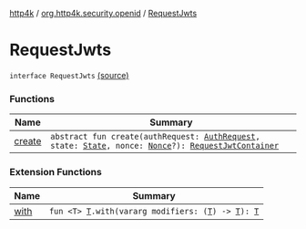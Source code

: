 [http4k](../../index.md) / [org.http4k.security.openid](../index.md) / [RequestJwts](./index.md)

# RequestJwts

`interface RequestJwts` [(source)](https://github.com/http4k/http4k/blob/master/http4k-security-oauth/src/main/kotlin/org/http4k/security/openid/RequestJwts.kt#L6)

### Functions

| Name | Summary |
|---|---|
| [create](create.md) | `abstract fun create(authRequest: `[`AuthRequest`](../../org.http4k.security.oauth.server/-auth-request/index.md)`, state: `[`State`](../../org.http4k.security/-state/index.md)`, nonce: `[`Nonce`](../-nonce/index.md)`?): `[`RequestJwtContainer`](../-request-jwt-container/index.md) |

### Extension Functions

| Name | Summary |
|---|---|
| [with](../../org.http4k.core/with.md) | `fun <T> `[`T`](../../org.http4k.core/with.md#T)`.with(vararg modifiers: (`[`T`](../../org.http4k.core/with.md#T)`) -> `[`T`](../../org.http4k.core/with.md#T)`): `[`T`](../../org.http4k.core/with.md#T) |
